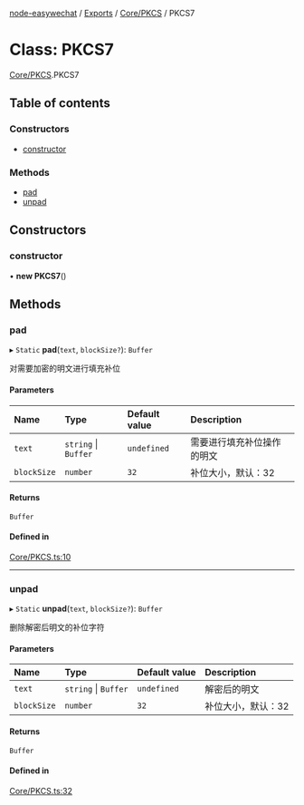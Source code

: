 [node-easywechat](../README.md) / [Exports](../modules.md) / [Core/PKCS](../modules/Core_PKCS.md) / PKCS7

# Class: PKCS7

[Core/PKCS](../modules/Core_PKCS.md).PKCS7

## Table of contents

### Constructors

- [constructor](Core_PKCS.PKCS7.md#constructor)

### Methods

- [pad](Core_PKCS.PKCS7.md#pad)
- [unpad](Core_PKCS.PKCS7.md#unpad)

## Constructors

### constructor

• **new PKCS7**()

## Methods

### pad

▸ `Static` **pad**(`text`, `blockSize?`): `Buffer`

对需要加密的明文进行填充补位

#### Parameters

| Name | Type | Default value | Description |
| :------ | :------ | :------ | :------ |
| `text` | `string` \| `Buffer` | `undefined` | 需要进行填充补位操作的明文 |
| `blockSize` | `number` | `32` | 补位大小，默认：32 |

#### Returns

`Buffer`

#### Defined in

[Core/PKCS.ts:10](https://github.com/hpyer/node-easywechat/blob/b017670/src/Core/PKCS.ts#L10)

___

### unpad

▸ `Static` **unpad**(`text`, `blockSize?`): `Buffer`

删除解密后明文的补位字符

#### Parameters

| Name | Type | Default value | Description |
| :------ | :------ | :------ | :------ |
| `text` | `string` \| `Buffer` | `undefined` | 解密后的明文 |
| `blockSize` | `number` | `32` | 补位大小，默认：32 |

#### Returns

`Buffer`

#### Defined in

[Core/PKCS.ts:32](https://github.com/hpyer/node-easywechat/blob/b017670/src/Core/PKCS.ts#L32)
